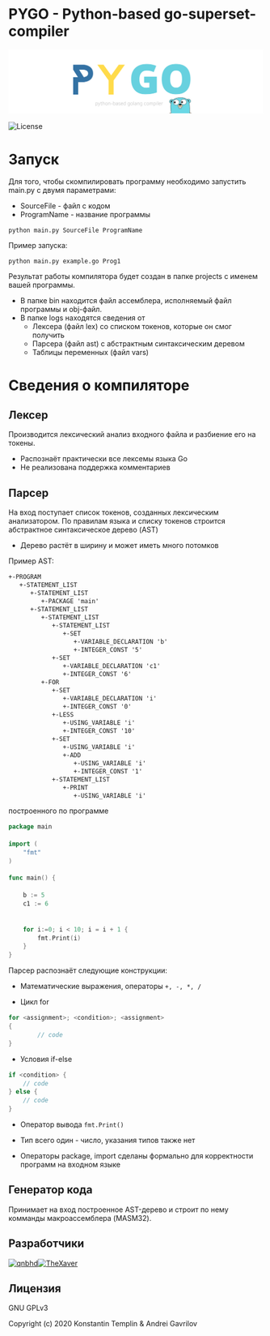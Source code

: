 # PYGO - Python-based go-superset-compiler

![Logotype](https://github.com/qnbhd/pygo/blob/master/misc/logo.png)

![License](https://img.shields.io/github/license/qnbhd/pygo)

# Запуск

Для того, чтобы скомпилировать программу необходимо запустить main.py с двумя параметрами:
+ SourceFile - файл с кодом
+ ProgramName - название программы 

```
python main.py SourceFile ProgramName
```

Пример запуска:

```
python main.py example.go Prog1
```

Результат работы компилятора будет создан в папке projects с именем вашей программы.

+ В папке bin находится файл ассемблера, исполняемый файл программы и obj-файл.
+ В папке logs находятся сведения от
  + Лексера (файл lex) cо списком токенов, которые он смог получить
  + Парсера (файл ast) с абстрактным синтаксическим деревом
  + Таблицы переменных (файл vars)
  

# Сведения о компиляторе

## Лексер

Производится лексический анализ входного файла и разбиение его на токены.

+ Распознаёт практически все лексемы языка Go
+ Не реализована поддержка комментариев


## Парсер

На вход поступает список токенов, созданных лексическим анализатором. По правилам языка и списку токенов строится
абстрактное синтаксическое дерево (AST)

+ Дерево растёт в ширину и может иметь много потомков

Пример AST:

```
+-PROGRAM 
   +-STATEMENT_LIST 
      +-STATEMENT_LIST 
         +-PACKAGE 'main'
      +-STATEMENT_LIST 
         +-STATEMENT_LIST 
            +-STATEMENT_LIST 
               +-SET 
                  +-VARIABLE_DECLARATION 'b'
                  +-INTEGER_CONST '5'
            +-SET 
               +-VARIABLE_DECLARATION 'c1'
               +-INTEGER_CONST '6'
         +-FOR 
            +-SET 
               +-VARIABLE_DECLARATION 'i'
               +-INTEGER_CONST '0'
            +-LESS 
               +-USING_VARIABLE 'i'
               +-INTEGER_CONST '10'
            +-SET 
               +-USING_VARIABLE 'i'
               +-ADD 
                  +-USING_VARIABLE 'i'
                  +-INTEGER_CONST '1'
            +-STATEMENT_LIST 
               +-PRINT 
                  +-USING_VARIABLE 'i'

```

построенного по программе

```go
package main

import (
    "fmt"
)

func main() {

    b := 5
    c1 := 6


    for i:=0; i < 10; i = i + 1 {
        fmt.Print(i)
    }
}
```

Парсер распознаёт следующие конструкции:

+ Математические выражения, операторы ```+, -, *, /```

+ Цикл for
```go
for <assignment>; <condition>; <assignment> 
{
        // code
}
```

+ Условия if-else
```go
if <condition> {
    // code
} else {
    // code
}
```

+ Оператор вывода ```fmt.Print()```

- Тип всего один - число, указания типов также нет

+ Операторы package, import сделаны формально для корректности программ на входном языке


## Генератор кода

Принимает на вход построенное AST-дерево и строит по нему комманды макроассемблера (MASM32).


## Разработчики

[<img alt="qnbhd" src="https://avatars0.githubusercontent.com/u/6369915?s=117&u=c1f9b58a96ebf950b2547b67fc06f54f5a8fa7a3" width="117">](https://github.com/qnbhd)[<img alt="TheXaver" src="https://avatars0.githubusercontent.com/u/18555344?s=117&u=2cf5d9e4ad349d7c16b5e59bc0382d98a90860a9" width="117">](https://github.com/TheXaver)

## Лицензия

GNU GPLv3


Copyright (c) 2020 Konstantin Templin & Andrei Gavrilov
